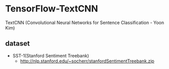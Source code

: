 # TensorFlow-TextCNN
TextCNN (Convolutional Neural Networks for Sentence Classification - Yoon Kim)


## dataset
   * SST-1(Stanford Sentiment Treebank)
      * http://nlp.stanford.edu/~socherr/stanfordSentimentTreebank.zip
